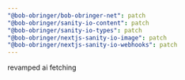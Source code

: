 ```yaml
---
"@bob-obringer/bob-obringer-net": patch
"@bob-obringer/sanity-io-content": patch
"@bob-obringer/sanity-io-types": patch
"@bob-obringer/nextjs-sanity-io-image": patch
"@bob-obringer/nextjs-sanity-io-webhooks": patch
---
```


revamped ai fetching

